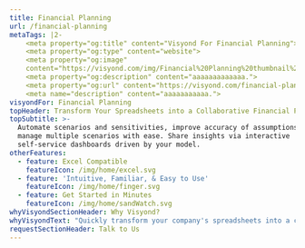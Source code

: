 ```yaml
---
title: Financial Planning
url: /financial-planning
metaTags: |2-
    <meta property="og:title" content="Visyond For Financial Planning">
    <meta property="og:type" content="website">
    <meta property="og:image"
    content="https://visyond.com/img/Financial%20Planning%20thumbnail%201200x628.jpg">
    <meta property="og:description" content="aaaaaaaaaaaaa.">
    <meta property="og:url" content="https://visyond.com/financial-planning">
    <meta name="description" content="aaaaaaaaaaa.">
visyondFor: Financial Planning
topHeader: Transform Your Spreadsheets into a Collaborative Financial Planning Platform
topSubtitle: >-
  Automate scenarios and sensitivities, improve accuracy of assumptions, and
  manage multiple scenarios with ease. Share insights via interactive
  self-service dashboards driven by your model.
otherFeatures:
  - feature: Excel Compatible
    featureIcon: /img/home/excel.svg
  - feature: 'Intuitive, Familiar, & Easy to Use'
    featureIcon: /img/home/finger.svg
  - feature: Get Started in Minutes
    featureIcon: /img/home/sandWatch.svg
whyVisyondSectionHeader: Why Visyond?
whyVisyondText: "Quickly transform your company's spreadsheets into a collaborative, automated, self-service financial planning platform. <br><br>\r\nIn a few simple steps, integrate financial models, planning and forecasting, analytics and simulations, reports and dashboards in a 'one-stop-shop' solution that connects all participants of the workflow and enables collaboration without version chaos and loss of data. <br><br>\r\nRemove 'people bottlenecks' and get value here and now with quick adoption and ease of use while retaining the flexibility of Excel.\r"
requestSectionHeader: Talk to Us
---
```



